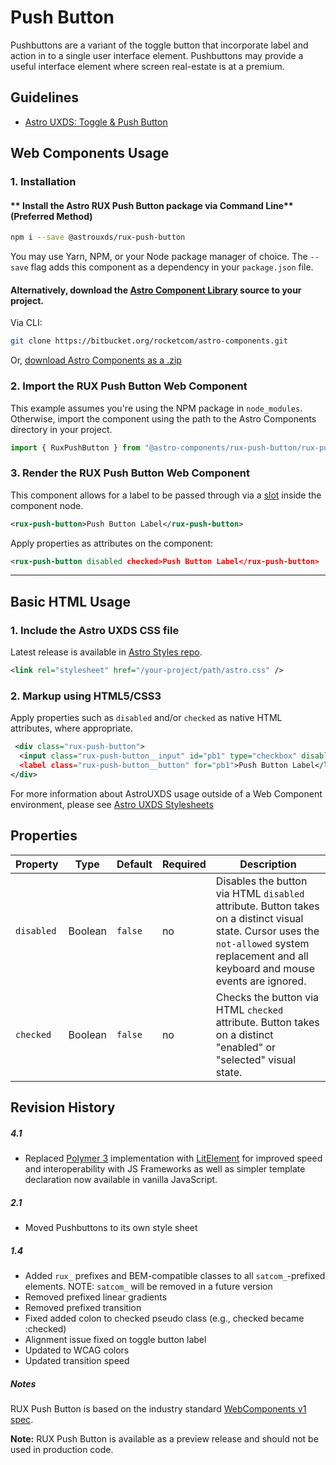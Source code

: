 # Push Button

Pushbuttons are a variant of the toggle button that incorporate label and action in to a single user interface element. Pushbuttons may provide a useful interface element where screen real-estate is at a premium.

## Guidelines

- [Astro UXDS: Toggle & Push Button](http://www.astrouxds.com/library/toggle)

## Web Components Usage

### 1. Installation

#### ** Install the Astro RUX Push Button package via Command Line** (Preferred Method)

```sh
npm i --save @astrouxds/rux-push-button
```

You may use Yarn, NPM, or your Node package manager of choice. The `--save` flag adds this component as a dependency in your `package.json` file.

#### **Alternatively**, download the [Astro Component Library](https://bitbucket.org/rocketcom/astro-components/src/master/) source to your project.

Via CLI:

```sh
git clone https://bitbucket.org/rocketcom/astro-components.git
```

Or, [download Astro Components as a .zip](https://bitbucket.org/rocketcom/astro-components/get/master.zip)

### 2. Import the RUX Push Button Web Component

This example assumes you're using the NPM package in `node_modules`. Otherwise, import the component using the path to the Astro Components directory in your project.

```javascript
import { RuxPushButton } from "@astro-components/rux-push-button/rux-push-button.js";
```

### 3. Render the RUX Push Button Web Component

This component allows for a label to be passed through via a [slot](https://developer.mozilla.org/en-US/docs/Web/HTML/Element/slot) inside the component node.

```xml
<rux-push-button>Push Button Label</rux-push-button>
```

Apply properties as attributes on the component:

```xml
<rux-push-button disabled checked>Push Button Label</rux-push-button>
```

---

## Basic HTML Usage

### 1. Include the Astro UXDS CSS file

Latest release is available in [Astro Styles repo](https://bitbucket.org/rocketcom/astro-styles/src/master/).

```xml
<link rel="stylesheet" href="/your-project/path/astro.css" />
```

### 2. Markup using HTML5/CSS3

Apply properties such as `disabled` and/or `checked` as native HTML attributes, where appropriate.

```xml
 <div class="rux-push-button">
  <input class="rux-push-button__input" id="pb1" type="checkbox" disabled checked></input>
  <label class="rux-push-button__button" for="pb1">Push Button Label</label>
</div>
```

For more information about AstroUXDS usage outside of a Web Component environment, please see [Astro UXDS Stylesheets](https://bitbucket.org/rocketcom/astro-styles)

## Properties

| Property   | Type    | Default | Required | Description                                                                                                                                                                                 |
| ---------- | ------- | ------- | -------- | ------------------------------------------------------------------------------------------------------------------------------------------------------------------------------------------- |
| `disabled` | Boolean | `false` | no       | Disables the button via HTML `disabled` attribute. Button takes on a distinct visual state. Cursor uses the `not-allowed` system replacement and all keyboard and mouse events are ignored. |
| `checked`  | Boolean | `false` | no       | Checks the button via HTML `checked` attribute. Button takes on a distinct "enabled" or "selected" visual state.                                                                            |

## Revision History

##### **4.1**

- Replaced [Polymer 3](https://www.polymer-project.org) implementation with [LitElement](https://lit-element.polymer-project.org/) for improved speed and interoperability with JS Frameworks as well as simpler template declaration now available in vanilla JavaScript.

##### **2.1**

- Moved Pushbuttons to its own style sheet

##### **1.4**

- Added `rux_` prefixes and BEM-compatible classes to all `satcom_`-prefixed elements. NOTE: `satcom_` will be removed in a future version
- Removed prefixed linear gradients
- Removed prefixed transition
- Fixed added colon to checked pseudo class (e.g., checked became :checked)
- Alignment issue fixed on toggle button label
- Updated to WCAG colors
- Updated transition speed

##### **Notes**

RUX Push Button is based on the industry standard [WebComponents v1 spec](https://html.spec.whatwg.org/multipage/custom-elements.html).

**Note:** RUX Push Button is available as a preview release and should not be used in production code.
